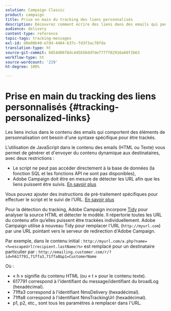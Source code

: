 ```yaml
---
solution: Campaign Classic
product: campaign
title: Prise en main du tracking des liens personnalisés
description: Découvrez comment écrire des liens dans des emails qui peuvent être personnalisés et prendre en charge le tracking dans Campaign Classic.
audience: delivery
content-type: reference
topic-tags: tracking-messages
exl-id: d0e00b40-e7dd-4484-b37c-fd3f3ac70fda
translation-type: ht
source-git-commit: 6854d06f8dc445b56ddfde7777f02916a60f2b63
workflow-type: ht
source-wordcount: '219'
ht-degree: 100%

---
```


# Prise en main du tracking des liens personnalisés {#tracking-personalized-links}

Les liens inclus dans le contenu des emails qui comportent des éléments de personnalisation ont besoin d&#39;une syntaxe spécifique pour être trackés.

L’utilisation de JavaScript dans le contenu des emails (HTML ou Texte) vous permet de générer et d&#39;envoyer du contenu dynamique aux destinataires, avec deux restrictions :

* Le script ne peut pas accéder directement à la base de données (la fonction SQL et les fonctions API ne sont pas disponibles),
* Adobe Campaign doit être en mesure de détecter les URL afin que les liens puissent être suivis. [En savoir plus](detecting-tracking-urls.md)

Vous pouvez ajouter des instructions de pré-traitement spécifiques pour effectuer le script et le suivi de l’URL. [En savoir plus](pre-processing-instructions.md)

Pour la détection du tracking, Adobe Campaign incorpore [Tidy](http://www.html-tidy.org/) pour analyser la source HTML et détecter le modèle. Il répertorie toutes les URL du contenu afin qu’elles puissent être trackées individuellement. Adobe Campaign utilise à nouveau Tidy pour remplacer l&#39;URL (`http://myurl.com`) par une URL pointant vers le serveur de redirection d&#39;Adobe Campaign.

Par exemple, dans le contenu initial : `http://myurl.com/a.php?name=<%=escapeUrl(recipient.lastName)%>` est remplacé pour un destinataire particulier par : `http://emailing.customer.com/r/?id=h617791,71ffa3,71ffa8&p1=CustomerName`

Où :

* « h » signifie du contenu HTML (ou « t » pour le contenu texte).
* 617791 correspond à l&#39;identifiant du message/identifiant du broadLog (hexadécimal).
* 71ffa3 correspond à l&#39;identifiant NmsDelivery (hexadécimal).
* 71ffa8 correspond à l&#39;identifiant NmsTrackingUrl (hexadécimal).
* p1, p2, etc., sont tous les paramètres à remplacer dans l&#39;URL.
